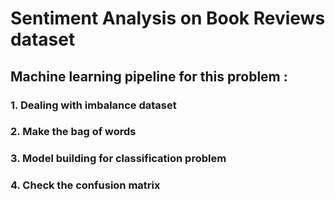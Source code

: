 # Sentiment Analysis on Book Reviews dataset
##
## Machine learning pipeline for this problem :
### 1. Dealing with imbalance dataset
### 2. Make the bag of words
### 3. Model building for classification problem
### 4. Check the confusion matrix
